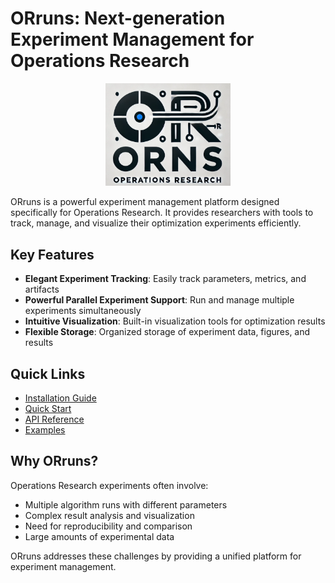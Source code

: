 # ORruns: Next-generation Experiment Management for Operations Research

<p align="center">
  <img src="https://github.com/lengff123/ORruns/raw/main/orruns/assets/logo.png" alt="ORruns Logo" width="200"/>
</p>

ORruns is a powerful experiment management platform designed specifically for Operations Research. It provides researchers with tools to track, manage, and visualize their optimization experiments efficiently.

## Key Features

- **Elegant Experiment Tracking**: Easily track parameters, metrics, and artifacts
- **Powerful Parallel Experiment Support**: Run and manage multiple experiments simultaneously
- **Intuitive Visualization**: Built-in visualization tools for optimization results
- **Flexible Storage**: Organized storage of experiment data, figures, and results

## Quick Links

- [Installation Guide](getting-started/installation.md)
- [Quick Start](getting-started/quickstart.md)
- [API Reference](api-reference/tracker.md)
- [Examples](examples/basic-usage.md)

## Why ORruns?

Operations Research experiments often involve:
- Multiple algorithm runs with different parameters
- Complex result analysis and visualization
- Need for reproducibility and comparison
- Large amounts of experimental data

ORruns addresses these challenges by providing a unified platform for experiment management.
